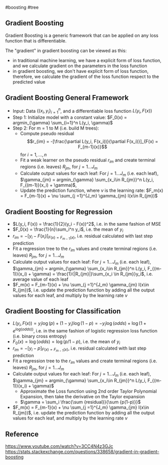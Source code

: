 #boosting #tree

## Gradient Boosting
Gradient Boosting is a generic framework that can be applied on any loss function that is differentiable.

The "gradient" in gradient boosting can be viewed as this:
- in traditional machine learning, we have a explicit form of loss function, and we calculate gradient on the parameters in the loss function
- in gradient boosting, we don't have explicit form of loss function, therefore, we calculate the gradient of the loss function respect to the predicted value
## Gradient Boosting General Framework
- Input: Data $\{(x_i, y_i\}_{i=1}^n$, and a differentiable loss function $L(y_i, F(x))$
- Step 1: Initialize model with a constant value: $F_0(x) = argmin_{\gamma} \sum_{i=1}^n L(y_i, \gamma)$
- Step 2: For m = 1 to M (i.e. build M trees):
	- Compute pseudo residual $$r_{im} = -[\frac{\partial L(y_i, F(x_i))}{\partial F(x_i)}]_{F(x) = F_{m-1}(x)}$$ for $i = 1, ..., n$
	- Fit a weak learner on the pseudo residual  $r_{im}$  and create terminal regions (i.e. leaves) $R_{jm}$, for $j = 1 ... J_m$ 
	- Calculate output values for each leaf: For $j = 1 ...J_m$ (i.e. each leaf), $\gamma_{jm} = argmin_{\gamma} \sum_{x_i\in R_{jm}}^n L(y_i, F_{(m-1)}(x_i) + \gamma)$,
	- Update the prediction function, where $\nu$ is the learning rate: $F_m(x) = F_{m-1}(x) + \nu \sum_{j =1}^{J_m} \gamma_{jm} I(x\in R_{jm})$

## Gradient Boosting for Regression
- $L(y_i, F(x)) = \frac{1}{2}(y_i - F(x))^2$, i.e. in the same fashion of MSE
- $F_0(x) = \frac{1}{n}\sum_i^n y_i$, i.e. the mean of $y_i$
- $r_{im} = -[y_i - F(x_i)]_{F(x) = F_{m-1}(x)}$, i.e. residual calculated with last step prediction
- Fit a regression tree to the $r_{im}$ values and create terminal regions (i.e. leaves) $R_{jm}$, for $j = 1 ... J_m$ 
- Calculate output values for each leaf: For $j = 1 ...J_m$ (i.e. each leaf), $\gamma_{jm} = argmin_{\gamma} \sum_{x_i\in R_{jm}}^n L(y_i, F_{(m-1)}(x_i) + \gamma) = \frac{1}{|R_{jm}|}\sum_{x_i \in R_{jm}}y_i$, i.e. average value of each leaf
- $F_m(x) = F_{m-1}(x) + \nu \sum_{j =1}^{J_m} \gamma_{jm} I(x\in R_{jm})$, i.e. update the prediction function by adding all the output values for each leaf, and multiply by the learning rate $\nu$

## Gradient Boosting for Classification
- $L(y_i, F(x)) = y_i \log (p) + (1-y_i) \log(1-p) = -y_i \log(odds) + \log(1+e^{log(odds))}$, i.e. in the same fashion of logistic regression loss function (i.e. binary cross entropy)
- $F_0(x) = \log(odds) = \log(p/1-p)$, i.e. the mean of $y_i$
- $r_{im} = -[y_i - p]_{F(x) = F_{m-1}(x)}$, i.e. residual calculated with last step prediction
- Fit a regression tree to the $r_{im}$ values and create terminal regions (i.e. leaves) $R_{jm}$, for $j = 1 ... J_m$ 
- Calculate output values for each leaf: For $j = 1 ...J_m$ (i.e. each leaf), $\gamma_{jm} = argmin_{\gamma} \sum_{x_i\in R_{jm}}^n L(y_i, F_{(m-1)}(x_i) + \gamma)$
	- Approximate the Loss function using 2nd order Taylor Polynomial Expansion, then take the derivative on the Taylor expansion
	- $\gamma = \sum_i \frac{\sum {residual}}{\sum {p(1-p)}}$
- $F_m(x) = F_{m-1}(x) + \nu \sum_{j =1}^{J_m} \gamma_{jm} I(x\in R_{jm})$, i.e. update the prediction function by adding all the output values for each leaf, and multiply by the learning rate $\nu$

## Reference
https://www.youtube.com/watch?v=3CC4N4z3GJc
https://stats.stackexchange.com/questions/338658/gradient-in-gradient-boosting